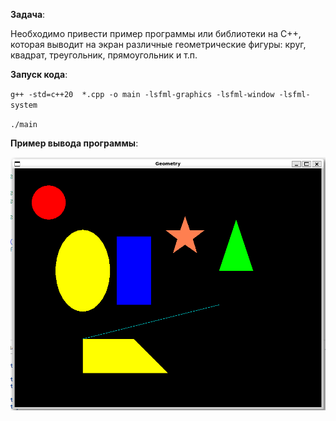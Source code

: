 **Задача**:

Необходимо привести пример программы или библиотеки на C++, которая выводит на экран различные геометрические фигуры: круг, квадрат, треугольник, прямоугольник и т.п. 

**Запуск кода**:

`g++ -std=c++20  *.cpp -o main -lsfml-graphics -lsfml-window -lsfml-system`

`./main`

**Пример вывода программы**:

![Пример](image_2023-07-13_11-28-38.png)

